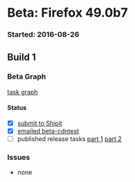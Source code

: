 # Beta: Firefox 49.0b7

### Started: 2016-08-26

## Build 1

### Beta Graph
[task graph](https://tools.taskcluster.net/task-group-inspector/#UPC39Lv8S2iAG401-MYv_A)


#### Status
- [x] [submit to Shipit](https://wiki.mozilla.org/Release:Release_Automation_on_Mercurial:Starting_a_Release#Submit_to_Ship_It)
- [x] [emailed beta-cdntest](../how-tos/relpro.md#1-email-drivers-re-release-live-on-test-channel)
- [ ] published release tasks [part 1](../how-tos/relpro.md#3-publish-release) [part 2](../how-tos/relpro.md#4-post-release-step)

### Issues
- none


